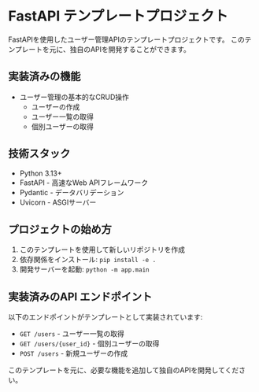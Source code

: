 # FastAPI テンプレートプロジェクト

FastAPIを使用したユーザー管理APIのテンプレートプロジェクトです。
このテンプレートを元に、独自のAPIを開発することができます。

## 実装済みの機能

- ユーザー管理の基本的なCRUD操作
  - ユーザーの作成
  - ユーザー一覧の取得
  - 個別ユーザーの取得

## 技術スタック

- Python 3.13+
- FastAPI - 高速なWeb APIフレームワーク
- Pydantic - データバリデーション
- Uvicorn - ASGIサーバー

## プロジェクトの始め方

1. このテンプレートを使用して新しいリポジトリを作成
2. 依存関係をインストール: `pip install -e .`
3. 開発サーバーを起動: `python -m app.main`

## 実装済みのAPI エンドポイント

以下のエンドポイントがテンプレートとして実装されています:

- `GET /users` - ユーザー一覧の取得
- `GET /users/{user_id}` - 個別ユーザーの取得
- `POST /users` - 新規ユーザーの作成

このテンプレートを元に、必要な機能を追加して独自のAPIを開発してください。
